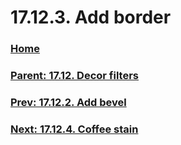 # 17.12.3. Add border

### [Home](./00-home.md)
### [Parent: 17.12. Decor filters](./17-12-00-decor-filters.md)
### [Prev: 17.12.2. Add bevel](./17-12-02-add-bevel.md)
### [Next: 17.12.4. Coffee stain](./17-12-04-coffee-stain.md)
